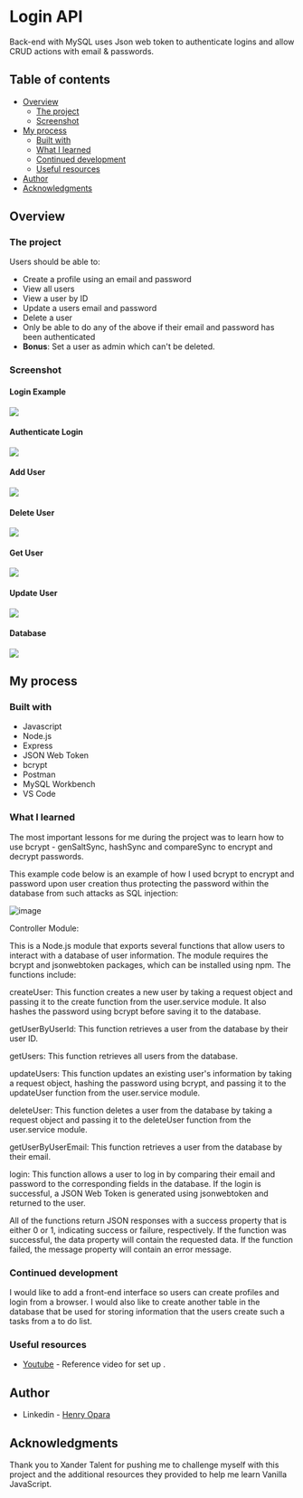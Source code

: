 # Login API

Back-end with MySQL uses Json web token to authenticate logins and allow CRUD actions with email & passwords.

## Table of contents

- [Overview](#overview)
  - [The project](#the-project)
  - [Screenshot](#screenshot)
- [My process](#my-process)
  - [Built with](#built-with)
  - [What I learned](#what-i-learned)
  - [Continued development](#continued-development)
  - [Useful resources](#useful-resources)
- [Author](#author)
- [Acknowledgments](#acknowledgments)

## Overview

### The project

Users should be able to:

- Create a profile using an email and password
- View all users
- View a user by ID
- Update a users email and password
- Delete a user
- Only be able to do any of the above if their email and password has been authenticated
- **Bonus**: Set a user as admin which can't be deleted.

### Screenshot

#### Login Example
![](https://github.com/HenryXanderTalent/Login-BE-API/blob/master/assets/login.png)

#### Authenticate Login
![](https://github.com/HenryXanderTalent/Login-BE-API/blob/master/assets/auth%20login.png)

#### Add User
![](https://github.com/HenryXanderTalent/Login-BE-API/blob/master/assets/add%20user.png)

#### Delete User
![](https://github.com/HenryXanderTalent/Login-BE-API/blob/master/assets/delete%20user.png)

#### Get User
![](https://github.com/HenryXanderTalent/Login-BE-API/blob/master/assets/get%20user%20by%20email.png)

#### Update User
![](https://github.com/HenryXanderTalent/Login-BE-API/blob/master/assets/update%20user.png)

#### Database
![](https://github.com/HenryXanderTalent/Login-BE-API/blob/master/assets/database.png)

## My process

### Built with

- Javascript 
- Node.js
- Express
- JSON Web Token
- bcrypt
- Postman
- MySQL Workbench
- VS Code

### What I learned

The most important lessons for me during the project was to learn how to use bcrypt - genSaltSync, hashSync and compareSync to encrypt and decrypt passwords.

This example code below is an example of how I used bcrypt to encrypt and password upon user creation thus protecting the password within the database from such attacks as SQL injection:

![image](https://user-images.githubusercontent.com/127749296/231246631-791b7588-e010-48d0-a605-1f34feb2e251.png)

Controller Module:

This is a Node.js module that exports several functions that allow users to interact with a database of user information. The module requires the bcrypt and jsonwebtoken packages, which can be installed using npm. The functions include:

createUser: This function creates a new user by taking a request object and passing it to the create function from the user.service module. It also hashes the password using bcrypt before saving it to the database.

getUserByUserId: This function retrieves a user from the database by their user ID.

getUsers: This function retrieves all users from the database.

updateUsers: This function updates an existing user's information by taking a request object, hashing the password using bcrypt, and passing it to the updateUser function from the user.service module.

deleteUser: This function deletes a user from the database by taking a request object and passing it to the deleteUser function from the user.service module.

getUserByUserEmail: This function retrieves a user from the database by their email.

login: This function allows a user to log in by comparing their email and password to the corresponding fields in the database. If the login is successful, a JSON Web Token is generated using jsonwebtoken and returned to the user.

All of the functions return JSON responses with a success property that is either 0 or 1, indicating success or failure, respectively. If the function was successful, the data property will contain the requested data. If the function failed, the message property will contain an error message.

### Continued development

I would like to add a front-end interface so users can create profiles and login from a browser. I would also like to create another table in the database that be used for storing information that the users create such a tasks from a to do list.

### Useful resources

- [Youtube](https://www.youtube.com/watch?v=WfCJ3sHnLBM) - Reference video for set up .

## Author

- Linkedin - [Henry Opara](https://www.linkedin.com/in/henry-c-56323720b/)

## Acknowledgments

Thank you to Xander Talent for pushing me to challenge myself with this project and the additional resources they provided to help me learn Vanilla JavaScript.






